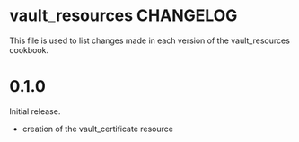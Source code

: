 # vault_resources CHANGELOG

This file is used to list changes made in each version of the vault_resources cookbook.

# 0.1.0

Initial release.

- creation of the vault_certificate resource

